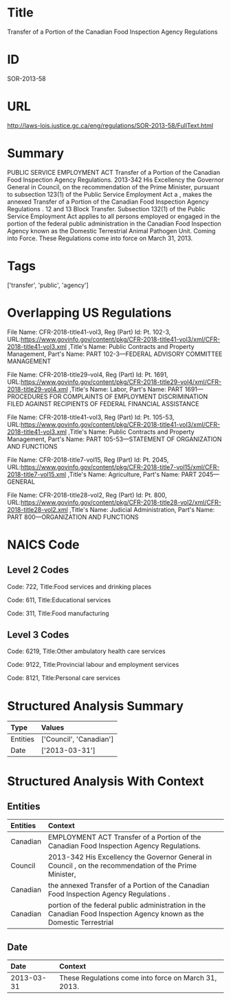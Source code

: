 # Title
Transfer of a Portion of the Canadian Food Inspection Agency Regulations


# ID
SOR-2013-58

# URL
http://laws-lois.justice.gc.ca/eng/regulations/SOR-2013-58/FullText.html


# Summary
PUBLIC SERVICE EMPLOYMENT ACT Transfer of a Portion of the Canadian Food Inspection Agency Regulations.
2013-342 His Excellency the Governor General in Council, on the recommendation of the Prime Minister, pursuant to subsection 123(1) of the  Public Service Employment Act a , makes the annexed  Transfer of a Portion of the Canadian Food Inspection Agency Regulations .
12 and 13 Block Transfer.
Subsection 132(1) of the  Public Service Employment Act  applies to all persons employed or engaged in the portion of the federal public administration in the Canadian Food Inspection Agency known as the Domestic Terrestrial Animal Pathogen Unit.
Coming into Force.
These Regulations come into force on March 31, 2013.


# Tags
['transfer', 'public', 'agency']


# Overlapping US Regulations
File Name: CFR-2018-title41-vol3, Reg (Part) Id: Pt. 102-3, URL:https://www.govinfo.gov/content/pkg/CFR-2018-title41-vol3/xml/CFR-2018-title41-vol3.xml
,Title's Name: Public Contracts and Property Management, Part's Name: PART 102-3—FEDERAL ADVISORY COMMITTEE MANAGEMENT

File Name: CFR-2018-title29-vol4, Reg (Part) Id: Pt. 1691, URL:https://www.govinfo.gov/content/pkg/CFR-2018-title29-vol4/xml/CFR-2018-title29-vol4.xml
,Title's Name: Labor, Part's Name: PART 1691—PROCEDURES FOR COMPLAINTS OF EMPLOYMENT DISCRIMINATION FILED AGAINST RECIPIENTS OF FEDERAL FINANCIAL ASSISTANCE

File Name: CFR-2018-title41-vol3, Reg (Part) Id: Pt. 105-53, URL:https://www.govinfo.gov/content/pkg/CFR-2018-title41-vol3/xml/CFR-2018-title41-vol3.xml
,Title's Name: Public Contracts and Property Management, Part's Name: PART 105-53—STATEMENT OF ORGANIZATION AND FUNCTIONS

File Name: CFR-2018-title7-vol15, Reg (Part) Id: Pt. 2045, URL:https://www.govinfo.gov/content/pkg/CFR-2018-title7-vol15/xml/CFR-2018-title7-vol15.xml
,Title's Name: Agriculture, Part's Name: PART 2045—GENERAL

File Name: CFR-2018-title28-vol2, Reg (Part) Id: Pt. 800, URL:https://www.govinfo.gov/content/pkg/CFR-2018-title28-vol2/xml/CFR-2018-title28-vol2.xml
,Title's Name: Judicial Administration, Part's Name: PART 800—ORGANIZATION AND FUNCTIONS




# NAICS Code
## Level 2 Codes
Code: 722, Title:Food services and drinking places

Code: 611, Title:Educational services

Code: 311, Title:Food manufacturing




## Level 3 Codes
Code: 6219, Title:Other ambulatory health care services

Code: 9122, Title:Provincial labour and employment services

Code: 8121, Title:Personal care services







# Structured Analysis Summary
| Type     | Values                  |
|:---------|:------------------------|
| Entities | ['Council', 'Canadian'] |
| Date     | ['2013-03-31']          |


# Structured Analysis With Context
 


## Entities
| Entities   | Context                                                                                                               |
|:-----------|:----------------------------------------------------------------------------------------------------------------------|
| Canadian   | EMPLOYMENT ACT Transfer of a Portion of the Canadian  Food Inspection Agency Regulations.                             |
| Council    | 2013-342 His Excellency the Governor General in  Council , on the recommendation of the Prime Minister,               |
| Canadian   | the annexed Transfer of a Portion of the Canadian  Food Inspection Agency Regulations .                               |
| Canadian   | portion of the federal public administration in the Canadian Food Inspection Agency known as the Domestic Terrestrial |


## Date
| Date       | Context                                              |
|:-----------|:-----------------------------------------------------|
| 2013-03-31 | These Regulations come into force on March 31, 2013. |


